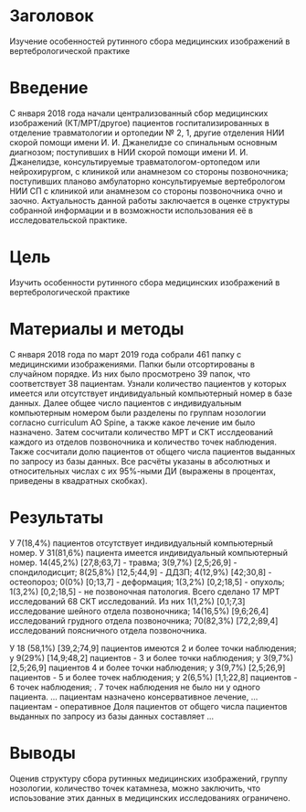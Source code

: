 # Заголовок

Изучение особенностей рутинного сбора медицинских изображений в вертебрологической практике

# Введение

С января 2018 года начали централизованный сбор медицинских изображений (КТ/МРТ/другое) пациентов госпитализированных в отделение 
травматологии и ортопедии № 2, 1, другие отделения НИИ скорой помощи имени И. И. Джанелидзе со спинальным основным диагнозом; 
поступивших в НИИ скорой помощи имени И. И. Джанелидзе, консультируемые травматологом-ортопедом или нейрохирургом, с клиникой или 
анамнезом со стороны позвоночника; поступивших планово амбулаторно консультируемые вертебрологом НИИ СП с клиникой или анамнезом со 
стороны позвоночника очно и заочно. 
Актуальность данной работы заключается в оценке структуры собранной информации и в возможности использования её в исследовательской практике. 

# Цель

Изучить особенности рутинного сбора медицинских изображений в вертебрологической практике

# Материалы и методы

С января 2018 года по март 2019 года собрали 461 папку с медицинскими изображениями. Папки были отсортированы в случайном порядке. Из них было просмотрено 39 папок, что соответствует 38 пациентам. Узнали количество пациентов у которых имеется или отсутствует индивидуальный компьютерный номер в базе данных. Далее общее число пациентов с индивидуальным компьютерным номером были разделены по группам нозологии согласно curriculum AO Spine, а также какое лечение им было назначено. Затем сосчитали количество МРТ и СКТ исслдеований каждого из отделов позвоночника и количество точек наблюдения. Также сосчитали долю пациентов от общего числа пациентов выданных по запросу из базы данных. Все расчёты указаны в абсолютных и относительных числах с их 95%-ными ДИ (выражены в процентах, приведены в квадратных скобках).


# Результаты

У 7(18,4%) пациентов отсутствует индивидуальный компьютерный номер.
У 31(81,6%) пациента имеется индивидуальный компьютерный номер.
14(45,2%) [27,8;63,7] - травма; 3(9,7%) [2,5;26,9] - спондилодисцит; 8(25,8%) [12,5;44,9] - ДДЗП; 4(12,9%) [42;30,8] - остеопороз; 0(0%) [0;13,7] - деформация; 1(3,2%) [0,2;18,5] - опухоль; 1(3,2%) [0,2;18,5] - не позвоночная патология. 
Всего сделано 17 МРТ исследований 68 СКТ исследований. Из них 1(1,2%) [0,1;7,3] исследование шейного отдела позвоночника; 14(16,5%) [9,6;26,4] исследований грудного отдела позвоночника; 70(82,3%) [72,2;89,4] исследований поясничного отдела позвоночника.

У 18 (58,1%) [39,2;74,9] пациентов имеются 2 и более точки наблюдения; у 9(29%) [14,9;48,2] пациентов - 3 и более точки наблюдения; у 3(9,7%) [2,5;26,9] пациентов 4 и более точки наблюдения; у 3(9,7%) [2,5;26,9] пациентов - 5 и более точек наблюдения; у 2(6,5%) [1,1;22,8] пациентов - 6 точек наблюдения; . 7 точек наблюдения не было ни у одного пациента.
... пациентам назначено консервативное лечение, ... пациентам - оперативное
Доля пациентов от общего числа пациентов выданных по запросу из базы данных составляет ...

# Выводы

Оценив структуру сбора рутинных медицинских изображений, группу нозологии, количество точек катамнеза, можно заключить, что испоьзование этих данных в медицинских исследованиях ограничено.
